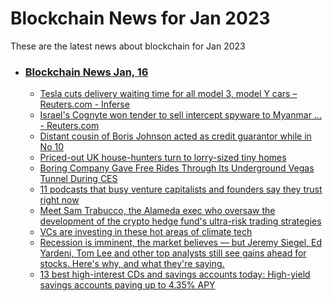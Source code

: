 # Blockchain News for Jan 2023
These are the latest news about blockchain for Jan 2023
- ### [Blockchain News Jan, 16](./16)
    - [Tesla cuts delivery waiting time for all model 3, model Y cars – Reuters.com - Inferse](https://www.inferse.com/405021/tesla-cuts-delivery-waiting-time-for-all-model-3-model-y-cars-reuters-com/) 
    - [Israel's Cognyte won tender to sell intercept spyware to Myanmar ... - Reuters.com](https://www.reuters.com/technology/israels-cognyte-won-tender-sell-intercept-spyware-myanmar-before-coup-documents-2023-01-15/) 
    - [Distant cousin of Boris Johnson acted as credit guarantor while in No 10](https://www.theguardian.com/politics/2023/jan/15/distant-cousin-boris-johnson-acted-credit-guarantor-no-10-sam-blyth) 
    - [Priced-out UK house-hunters turn to lorry-sized tiny homes](https://www.theguardian.com/society/2023/jan/15/priced-out-uk-house-hunters-turn-to-lorry-sized-tiny-homes) 
    - [Boring Company Gave Free Rides Through Its Underground Vegas Tunnel During CES](https://tech.slashdot.org/story/23/01/15/2049216/boring-company-gave-free-rides-through-its-underground-vegas-tunnel-during-ces) 
    - [11 podcasts that busy venture capitalists and founders say they trust right now](https://www.businessinsider.com/best-podcasts-venture-capital-investors-founders-ceos-2023-1) 
    - [Meet Sam Trabucco, the Alameda exec who oversaw the development of the crypto hedge fund's ultra-risk trading strategies](https://markets.businessinsider.com/news/currencies/meet-sam-trabucco-alameda-research-exec-who-oversaw-alameda-research-crypto-2023-1) 
    - [VCs are investing in these hot areas of climate tech](https://www.businessinsider.com/vc-venture-capital-funding-investing-climate-tech-startups-companies-hot-2023-1) 
    - [Recession is imminent, the market believes — but Jeremy Siegel, Ed Yardeni, Tom Lee and other top analysts still see gains ahead for stocks. Here's why, and what they're saying.](https://markets.businessinsider.com/news/stocks/stock-market-rally-2023-jeremy-siegel-ed-yardeni-recession-2023-1) 
    - [13 best high-interest CDs and savings accounts today: High-yield savings accounts paying up to 4.35% APY](https://www.businessinsider.com/personal-finance/todays-best-high-interest-accounts-january-15-2023-1) 
